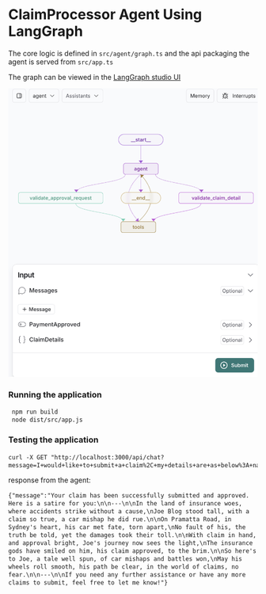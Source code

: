 # ClaimProcessor Agent Using LangGraph 

The core logic is defined in `src/agent/graph.ts` and the api packaging the agent is served from `src/app.ts`


The graph can be viewed in the [LangGraph studio UI](https://studio.langgraph.com/)

![Graph view in LangGraph studio UI](./static/studio.png)



### Running the application

```
 npm run build
 node dist/src/app.js
```

### Testing the application

```
curl -X GET "http://localhost:3000/api/chat?message=I+would+like+to+submit+a+claim%2C+my+details+are+as+below%3A+name%3A+Joe+Blog+insurance+type%3A+car+address%3A+300+Pramatta+Road%2C+Sydney+2000+amount%3A+5000+description%3A+I+had+a+car+accident+under+no+fault+email%3A+user%40email.test+policyNumber%3A+1122323232+When+my+application+is+completed%2C+please+write+a+satire+for+me."
```

response from the agent:

```
{"message":"Your claim has been successfully submitted and approved. Here is a satire for you:\n\n---\n\nIn the land of insurance woes, where accidents strike without a cause,\nJoe Blog stood tall, with a claim so true, a car mishap he did rue.\n\nOn Pramatta Road, in Sydney's heart, his car met fate, torn apart,\nNo fault of his, the truth be told, yet the damages took their toll.\n\nWith claim in hand, and approval bright, Joe's journey now sees the light,\nThe insurance gods have smiled on him, his claim approved, to the brim.\n\nSo here's to Joe, a tale well spun, of car mishaps and battles won,\nMay his wheels roll smooth, his path be clear, in the world of claims, no fear.\n\n---\n\nIf you need any further assistance or have any more claims to submit, feel free to let me know!"}
```
